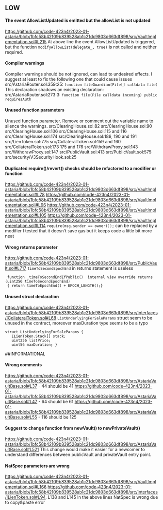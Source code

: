 
## LOW

#### The event AllowListUpdated is emitted but the allowList is not updated
https://github.com/code-423n4/2023-01-astaria/blob/1bfc58b42109b839528ab1c21dc9803d663df898/src/VaultImplementation.sol#L215
At above line the event AllowListUpdated is triggered, but the function `modifyAllowList(delegate_, true)` is not called and neither required.


#### Compiler warnings
Compiler warnings should be not ignored, can lead to undesired effects. I suggest at least to fix the following one that could cause issues
src/AstariaRouter.sol:359:25: `function fileGuardian(File[] calldata file)`
This declaration shadows an existing declaration: src/AstariaRouter.sol:273:3: `function file(File calldata incoming) public requiresAuth`

#### Unused function parameters
Unused function parameter. Remove or comment out the variable name to silence the warnings.
src/ClearingHouse.sol:82
src/ClearingHouse.sol:90
src/ClearingHouse.sol:106
src/ClearingHouse.sol:115 and 116
src/ClearingHouse.sol:174
src/ClearingHouse.sol:189, 190 and 191
src/LienToken.sol:775
src/CollateralToken.sol:159 and 160
src/CollateralToken.sol:173 175 and 176
src/WithdrawProxy.sol:143
src/WithdrawProxy.sol:147
src/PublicVault.sol:413
src/PublicVault.sol:575
src/security/V3SecurityHook.sol:25

#### Duplicated require()/revert() checks should be refactored to a modifier or function
https://github.com/code-423n4/2023-01-astaria/blob/1bfc58b42109b839528ab1c21dc9803d663df898/src/VaultImplementation.sol#L78
https://github.com/code-423n4/2023-01-astaria/blob/1bfc58b42109b839528ab1c21dc9803d663df898/src/VaultImplementation.soll#L96
https://github.com/code-423n4/2023-01-astaria/blob/1bfc58b42109b839528ab1c21dc9803d663df898/src/VaultImplementation.sol#L105
https://github.com/code-423n4/2023-01-astaria/blob/1bfc58b42109b839528ab1c21dc9803d663df898/src/VaultImplementation.sol#L114
`require(msg.sender == owner());` can be replaced by a modifier
I tested that it doesn't save gas but it keeps code a little bit more neat

#### Wrong returns parameter
https://github.com/code-423n4/2023-01-astaria/blob/1bfc58b42109b839528ab1c21dc9803d663df898/src/PublicVault.sol#L717
`timeToSecondEpochEnd` in returns statement is useless

     function _timeToSecondEndIfPublic()  internal view override returns (uint256 timeToSecondEpochEnd)
     { return timeToEpochEnd() + EPOCH_LENGTH();}

#### Unused struct declaration
https://github.com/code-423n4/2023-01-astaria/blob/1bfc58b42109b839528ab1c21dc9803d663df898/src/interfaces/ICollateralToken.sol#L68
`ListUnderlyingForSaleParams` struct seem to be unused in the contract, moreover maxDuration type seems to be a typo
  
    struct ListUnderlyingForSaleParams {
       ILienToken.Stack[] stack;
       uint256 listPrice;
       uint56 maxDuration; }




##INFORMATIONAL

#### Wrong comments
https://github.com/code-423n4/2023-01-astaria/blob/1bfc58b42109b839528ab1c21dc9803d663df898/src/AstariaVaultBase.sol#L37 - 44 should be 41
https://github.com/code-423n4/2023-01-astaria/blob/1bfc58b42109b839528ab1c21dc9803d663df898/src/AstariaVaultBase.sol#L47 - 64 should be 61
https://github.com/code-423n4/2023-01-astaria/blob/1bfc58b42109b839528ab1c21dc9803d663df898/src/AstariaVaultBase.sol#L55 - 116 should be 125

#### Suggest to change function from newVault() to newPrivateVault()
https://github.com/code-423n4/2023-01-astaria/blob/1bfc58b42109b839528ab1c21dc9803d663df898/src/AstariaVaultBase.sol#L521
This change would make it easier for a newcomer to understand differences between publicVault and privateVault entry point.

#### NatSpec parameters are wrong
https://github.com/code-423n4/2023-01-astaria/blob/1bfc58b42109b839528ab1c21dc9803d663df898/src/VaultImplementation.sol#L166
https://github.com/code-423n4/2023-01-astaria/blob/1bfc58b42109b839528ab1c21dc9803d663df898/src/interfaces/ILienToken.sol#L94, L138 and L145
In the above lines NatSpec is wrong due to copy&paste error




